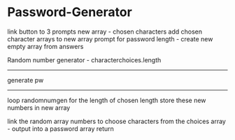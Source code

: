 # Password-Generator


link button to 3 prompts 
new array - chosen characters 
add chosen character arrays to new array 
prompt for password length - create new empty array from answers 



Random number generator - characterchoices.length

____________
generate pw
____________


loop randomnumgen for the length of chosen length
store these new numbers in new array 


link the random array numbers to choose characters from the choices array - 
output into a password array 
return











